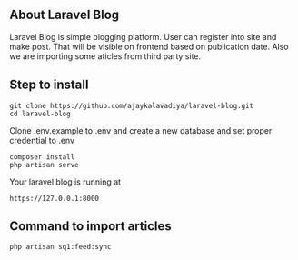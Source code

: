 ## About Laravel Blog

Laravel Blog is simple blogging platform. User can register into site and make post. That will be visible on frontend based on publication date. Also we are importing some aticles from third party site.  

## Step to install

```
git clone https://github.com/ajaykalavadiya/laravel-blog.git
cd laravel-blog
```
Clone .env.example to .env and create a new database and set proper credential to .env
```
composer install
php artisan serve
```
Your laravel blog is running at

```
https://127.0.0.1:8000
```
## Command to import articles
```
php artisan sq1:feed:sync
```
